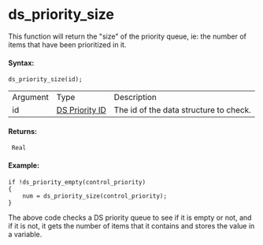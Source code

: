 # ds_priority_size

This function will return the "size" of the priority queue, ie: the
number of items that have been prioritized in it.

#### Syntax:

``` gml
ds_priority_size(id);
```

|          |                                                                                                                               |                                        |
|----------|-------------------------------------------------------------------------------------------------------------------------------|----------------------------------------|
| Argument | Type                                                                                                                          | Description                            |
| id       |  [DS Priority ID](../../../../../GameMaker_Language/GML_Reference/Data_Structures/DS_Priority_Queues/ds_priority_create)  | The id of the data structure to check. |

#### Returns:

``` gml
 Real
```

#### Example:

``` gml
if !ds_priority_empty(control_priority)
{
    num = ds_priority_size(control_priority);
}
```

The above code checks a DS priority queue to see if it is empty or not,
and if it is not, it gets the number of items that it contains and
stores the value in a variable.
